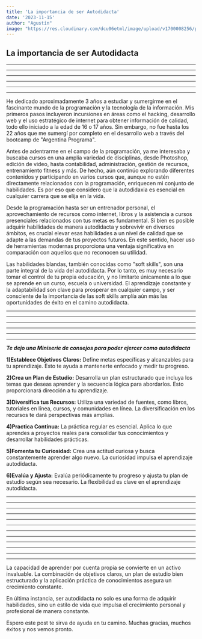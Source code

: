 ```yaml
---
title: 'La importancia de ser Autodidacta'
date: '2023-11-15'
author: "Agustín"
image: "https://res.cloudinary.com/dcu06etml/image/upload/v1700008256/portolio-personal/blog/djtn3aiy6ak4iuqbzykt.jpg"
---
```


## **La importancia de ser Autodidacta** ##
-----------------------------------------------------------------------------
-----------------------------------------------------------------------------
-----------------------------------------------------------------------------
-----------------------------------------------------------------------------
-----------------------------------------------------------------------------
-----------------------------------------------------------------------------
He dedicado aproximadamente 3 años a estudiar y sumergirme en el fascinante mundo de la programación y la tecnología de la información. Mis primeros pasos incluyeron incursiones en áreas como el hacking, desarrollo web y el uso estratégico de internet para obtener información de calidad, todo ello iniciado a la edad de 16 o 17 años. Sin embargo, no fue hasta los 22 años que me sumergí por completo en el desarrollo web a través del bootcamp de "Argentina Programa".

Antes de adentrarme en el campo de la programación, ya me interesaba y buscaba cursos en una amplia variedad de disciplinas, desde Photoshop, edición de video, hasta contabilidad, administración, gestión de recursos, entrenamiento fitness y más. De hecho, aún continúo explorando diferentes contenidos y participando en varios cursos que, aunque no estén directamente relacionados con la programación, enriquecen mi conjunto de habilidades. Es por eso que considero que la autodidaxia es esencial en cualquier carrera que se elija en la vida.

Desde la programación hasta ser un entrenador personal, el aprovechamiento de recursos como internet, libros y la asistencia a cursos presenciales relacionados con tus metas es fundamental. Si bien es posible adquirir habilidades de manera autodidacta y sobrevivir en diversos ámbitos, es crucial elevar esas habilidades a un nivel de calidad que se adapte a las demandas de tus proyectos futuros. En este sentido, hacer uso de herramientas modernas proporciona una ventaja significativa en comparación con aquellos que no reconocen su utilidad.

Las habilidades blandas, también conocidas como "soft skills", son una parte integral de la vida del autodidacta. Por lo tanto, es muy necesario tomar el control de tu propia educación, y no limitarte únicamente a lo que se aprende en un curso, escuela o universidad. El aprendizaje constante y la adaptabilidad son clave para prosperar en cualquier campo, y ser consciente de la importancia de las soft skills amplía aún más las oportunidades de éxito en el camino autodidacta.


-----------------------------------------------------------------------------
-----------------------------------------------------------------------------
-----------------------------------------------------------------------------
-----------------------------------------------------------------------------
-----------------------------------------------------------------------------
-----------------------------------------------------------------------------

***Te dejo una Miniserie de consejos para poder ejercer como autodidacta***


**1)Establece Objetivos Claros:**
Define metas específicas y alcanzables para tu aprendizaje. Esto te ayuda a mantenerte enfocado y medir tu progreso.

**2)Crea un Plan de Estudio:**
Desarrolla un plan estructurado que incluya los temas que deseas aprender y la secuencia lógica para abordarlos. Esto proporcionará dirección a tu aprendizaje.

**3)Diversifica tus Recursos:**
Utiliza una variedad de fuentes, como libros, tutoriales en línea, cursos, y comunidades en línea. La diversificación en los recursos te dará perspectivas más amplias.

**4)Practica Continua:**
La práctica regular es esencial. Aplica lo que aprendes a proyectos reales para consolidar tus conocimientos y desarrollar habilidades prácticas.

**5)Fomenta tu Curiosidad:**
Crea una actitud curiosa y busca constantemente aprender algo nuevo. La curiosidad impulsa el aprendizaje autodidacta.

**6)Evalúa y Ajusta:**
Evalúa periódicamente tu progreso y ajusta tu plan de estudio según sea necesario. La flexibilidad es clave en el aprendizaje autodidacta.

-----------------------------------------------------------------------------
-----------------------------------------------------------------------------
-----------------------------------------------------------------------------
-----------------------------------------------------------------------------
-----------------------------------------------------------------------------
-----------------------------------------------------------------------------
-----------------------------------------------------------------------------
-----------------------------------------------------------------------------
-----------------------------------------------------------------------------
-----------------------------------------------------------------------------
-----------------------------------------------------------------------------
-----------------------------------------------------------------------------

La capacidad de aprender por cuenta propia se convierte en un activo invaluable. 
La combinación de objetivos claros, un plan de estudio bien estructurado y la aplicación práctica de conocimientos asegura un crecimiento constante. 

En última instancia, ser autodidacta no solo es una forma de adquirir habilidades, sino un estilo de vida que impulsa el crecimiento personal y profesional de manera constante.


Espero este post te sirva de ayuda en tu camino. Muchas gracias, muchos éxitos y nos vemos pronto.